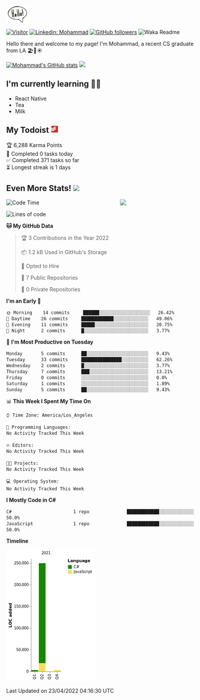 <img src="assets\giphy.webp" width="60" align="top">

[![Visitor](https://visitor-badge.laobi.icu/badge?page_id=moesheyab.moesheyab)](https://github.com/moesheyab)
[![Linkedin: Mohammad](https://img.shields.io/badge/-Mohammad-blue?style=flat-square&logo=Linkedin&logoColor=white&link=https://www.linkedin.com/in/mohammad-alsheyab-b51311114/)](https://www.linkedin.com/in/mohammad-alsheyab-b51311114/)
 [![GitHub followers](https://img.shields.io/github/followers/moesheyab.svg?style=social&label=Follow)](https://github.com/moesheyab?tab=followers) 
 ![Waka Readme](https://github.com/moesheyab/moesheyab/workflows/Waka%20Readme/badge.svg) 

 
<!-- <a href="https://www.linkedin.com/in/mohammad-alsheyab-b51311114/"><img align="" alt="Mohammad's LinkedIn" width="22px" src="assets\linkedin.svg"/></a>  -->


Hello there and welcome to my page!
I'm Mohammad, a recent CS graduate from LA 🏖️🌴☀️


[![Mohammad's GitHub stats](https://github-readme-stats.vercel.app/api?username=moesheyab&?count_private=true&show_icons=true&theme=gotham&hide_border=true&custom_title=Qucik+Overview+Of+My+GitHub+Stats)](https://github.com/anuraghazra/github-readme-stats)
<img src="https://media.giphy.com/media/KzJkzjggfGN5Py6nkT/giphy.gif" align="" width="199">
<br/>
<dev>
  <h2> I'm currently learning  👨‍💻 </h2> 
  <ul>
    <li>React Native</li>
    <li>Tea</li>
    <li>Milk</li>
</ul>
</dev>

<h2>My Todoist <img src="assets\todoist.svg" width="20"></img></h2>

<!-- TODO-IST:START -->
🏆  6,288 Karma Points           
🌸  Completed 0 tasks today           
✅  Completed 371 tasks so far           
⏳  Longest streak is 1 days
<!-- TODO-IST:END -->


## Even More Stats! <img src="https://media.giphy.com/media/UoLt6Tm8wlSnWGfSFs/giphy.gif" width="50" align="">

<img src=https://media.giphy.com/media/lP8xu5t2DLGG045H8F/giphy.gif width="200" align="right">

<!--START_SECTION:waka-->
![Code Time](http://img.shields.io/badge/Code%20Time-12%20hrs%2014%20mins-blue)

![Lines of code](https://img.shields.io/badge/From%20Hello%20World%20I%27ve%20Written-256%20Thousand%20lines%20of%20code-blue)

**🐱 My GitHub Data** 

> 🏆 3 Contributions in the Year 2022
 > 
> 📦 1.2 kB Used in GitHub's Storage 
 > 
> 💼 Opted to Hire
 > 
> 📜 7 Public Repositories 
 > 
> 🔑 0 Private Repositories  
 > 
**I'm an Early 🐤** 

```text
🌞 Morning    14 commits     ██████░░░░░░░░░░░░░░░░░░░   26.42% 
🌆 Daytime    26 commits     ████████████░░░░░░░░░░░░░   49.06% 
🌃 Evening    11 commits     █████░░░░░░░░░░░░░░░░░░░░   20.75% 
🌙 Night      2 commits      █░░░░░░░░░░░░░░░░░░░░░░░░   3.77%

```
📅 **I'm Most Productive on Tuesday** 

```text
Monday       5 commits      ██░░░░░░░░░░░░░░░░░░░░░░░   9.43% 
Tuesday      33 commits     ███████████████░░░░░░░░░░   62.26% 
Wednesday    2 commits      █░░░░░░░░░░░░░░░░░░░░░░░░   3.77% 
Thursday     7 commits      ███░░░░░░░░░░░░░░░░░░░░░░   13.21% 
Friday       0 commits      ░░░░░░░░░░░░░░░░░░░░░░░░░   0.0% 
Saturday     1 commits      ░░░░░░░░░░░░░░░░░░░░░░░░░   1.89% 
Sunday       5 commits      ██░░░░░░░░░░░░░░░░░░░░░░░   9.43%

```


📊 **This Week I Spent My Time On** 

```text
⌚︎ Time Zone: America/Los_Angeles

💬 Programming Languages: 
No Activity Tracked This Week

🔥 Editors: 
No Activity Tracked This Week

🐱‍💻 Projects: 
No Activity Tracked This Week

💻 Operating System: 
No Activity Tracked This Week

```

**I Mostly Code in C#** 

```text
C#                       1 repo              ████████████░░░░░░░░░░░░░   50.0% 
JavaScript               1 repo              ████████████░░░░░░░░░░░░░   50.0%

```


**Timeline**

![Chart not found](https://raw.githubusercontent.com/moesheyab/moesheyab/main/charts/bar_graph.png) 


 Last Updated on 23/04/2022 04:16:30 UTC
<!--END_SECTION:waka-->








<!--- 
[![willianrod's wakatime stats](https://github-readme-stats.vercel.app/api/wakatime?username=moesheyab)](https://github.com/anuraghazra/github-readme-stats)
<p align="center">
  <b><em>GitHub Stats:</em></b> <br/>
    <img src="https://github-readme-streak-stats.herokuapp.com/?user=moesheyab" alt="GitHub Stats" /> <br/><br/>
  <b><em>Programming activity (Last 7 days):</em></b> <br/>
    <img src="https://github-readme-stats.vercel.app/api/wakatime?username=moesheyab" alt="WakaTime" />
  </p>
--->



<!---
moesheyab/moesheyab is a ✨ special ✨ repository because its `README.md` (this file) appears on your GitHub profile.
You can click the Preview link to take a look at your changes.
--->
